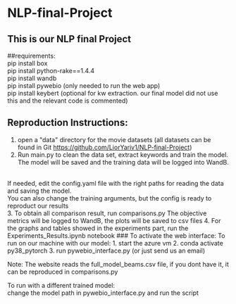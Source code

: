 # NLP-final-Project
## This is our NLP final Project

##requirements:  <br>
pip install box <br>
pip install python-rake==1.4.4 <br>
pip install wandb <br>
pip install pywebio (only needed to run the web app)<br> 
pip install keybert (optional for kw extraction. our final model did not use this and the relevant code is commented)
<br>

## Reproduction Instructions: 
1. open a "data" directory for the movie datasets (all datasets can be found in Git
https://github.com/LiorYariv1/NLP-final-Project)
2. Run main.py to clean the data set, extract keywords and train the model. 
The model will be saved and the training data will be logged into WandB. 
<br>
If needed, edit the config.yaml file with the right paths for reading the data and saving the model. <br>
You can also change the training arguments, but the config is ready to reproduct our results <br>
3. To obtain all comparison result, run comparisons.py The objective metrics will be logged to WandB, the plots will be saved to csv files
4. For the graphs and tables showed in the experiments part, run the  Experiments_Results.ipynb notebook
### To activate the web interface:
To run on our machine with our model:
1. start the azure vm
2. conda activate py38_pytorch
3. run pywebio_interface.py
(or just send us an email)
   
Note: The website reads the full_model_beams.csv file, if you dont have it, it can be reproduced in comparisons.py

To run with a different trained model: <br>
change the model path in pywebio_interface.py and run the script
